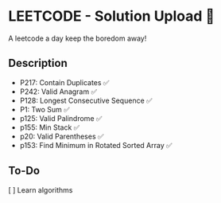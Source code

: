 # LEETCODE - Solution Upload 👋
A leetcode a day keep the boredom away! 

## Description
- P217: Contain Duplicates ✅
- P242: Valid Anagram ✅
- P128: Longest Consecutive Sequence ✅
- P1: Two Sum ✅
- p125: Valid Palindrome ✅
- p155: Min Stack ✅
- p20: Valid Parentheses ✅
- p153: Find Minimum in Rotated Sorted Array ✅

## To-Do
[ ] Learn algorithms

